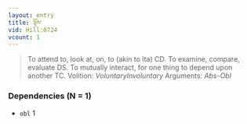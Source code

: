 ```yaml
---
layout: entry
title: ལྟོས་
vid: Hill:0724
vcount: 1
---
```

> To attend to, look at, on, to (akin to lta) CD\. To examine, compare, evaluate DS\. To mutually interact, for one thing to depend upon another TC\.
> Volition: _VoluntaryInvoluntary_
> Arguments: _Abs-Obl_


### Dependencies (N = 1)
* `obl` 1
